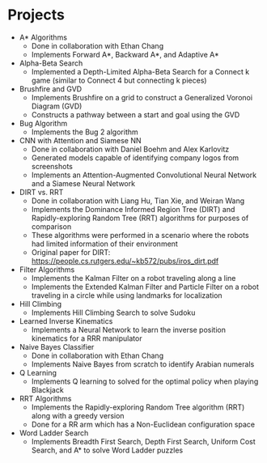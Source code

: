 # Projects
* A* Algorithms
    * Done in collaboration with Ethan Chang
    * Implements Forward A*, Backward A*, and Adaptive A*
* Alpha-Beta Search
    * Implemented a Depth-Limited Alpha-Beta Search for a Connect k game (similar to Connect 4 but connecting k pieces)
* Brushfire and GVD
    * Implements Brushfire on a grid to construct a Generalized Voronoi Diagram (GVD)
    * Constructs a pathway between a start and goal using the GVD
* Bug Algorithm
    * Implements the Bug 2 algorithm
* CNN with Attention and Siamese NN
    * Done in collaboration with Daniel Boehm and Alex Karlovitz
    * Generated models capable of identifying company logos from screenshots
    * Implements an Attention-Augmented Convolutional Neural Network and a Siamese Neural Network
* DIRT vs. RRT
    * Done in collaboration with Liang Hu, Tian Xie, and Weiran Wang
    * Implements the Dominance Informed Region Tree (DIRT) and Rapidly-exploring Random Tree (RRT) algorithms for purposes of comparison
    * These algorithms were performed in a scenario where the robots had limited information of their environment
    * Original paper for DIRT: https://people.cs.rutgers.edu/~kb572/pubs/iros_dirt.pdf 
* Filter Algorithms
    * Implements the Kalman Filter on a robot traveling along a line
    * Implements the Extended Kalman Filter and Particle Filter on a robot traveling in a circle while using landmarks for localization
* Hill Climbing
    * Implements Hill Climbing Search to solve Sudoku
* Learned Inverse Kinematics
    * Implements a Neural Network to learn the inverse position kinematics for a RRR manipulator
* Naive Bayes Classifier
    * Done in collaboration with Ethan Chang
    * Implements Naive Bayes from scratch to identify Arabian numerals
* Q Learning
    * Implements Q learning to solved for the optimal policy when playing Blackjack
* RRT Algorithms
    * Implements the Rapidly-exploring Random Tree algorithm (RRT) along with a greedy version
    * Done for a RR arm which has a Non-Euclidean configuration space
* Word Ladder Search
    * Implements Breadth First Search, Depth First Search, Uniform Cost Search, and A* to solve Word Ladder puzzles